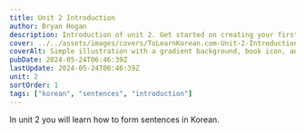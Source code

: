 ```yaml
---
title: Unit 2 Introduction
author: Bryan Hogan
description: Introduction of unit 2. Get started on creating your first sentences.
cover: ../../assets/images/covers/ToLearnKorean.com-Unit-2-Introduction.png
coverAlt: Simple illustration with a gradient background, book icon, and various small icons surrounding the title which is placed prominently in the center.
pubDate: 2024-05-24T06:46:39Z
lastUpdate: 2024-05-24T06:46:39Z
unit: 2
sortOrder: 1
tags: ["korean", "sentences", "introduction"]
---
```


In unit 2 you will learn how to form sentences in Korean.